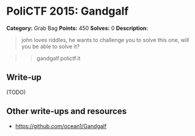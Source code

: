 # PoliCTF 2015: Gandgalf

**Category:** Grab Bag
**Points:** 450
**Solves:** 0
**Description:**

> john loves riddles, he wants to challenge you to solve this one, will you be able to solve it?

>> gandgalf.polictf.it

## Write-up

(TODO)

## Other write-ups and resources

* <https://github.com/ocean1/Gandgalf>
